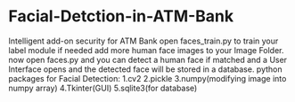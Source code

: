 # Facial-Detction-in-ATM-Bank
Intelligent add-on security for ATM Bank 
open faces_train.py to train your label module if needed add more human face images to your Image Folder.
now open faces.py and you can detect a human face if matched and a User Interface opens and the detected face will be stored in a database.
python packages for Facial Detection:
  1.cv2
  2.pickle
  3.numpy(modifying image into numpy array)
  4.Tkinter(GUI)
  5.sqlite3(for database)
